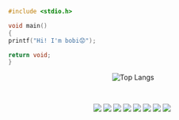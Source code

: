
<!--
![](https://external-preview.redd.it/76KI_ztaLr9QvFD3AEtHDIHksWlHp4BXjFEGYdp3ZW0.png?auto=webp&s=a9b54868c5faeaecc9cd4a61e4be27da4dfc614c)
-->
```c
#include <stdio.h>

void main()
{
printf("Hi! I'm bobi😟");

return void;
}

```

<div align="center">


![Top Langs](https://github-readme-stats.vercel.app/api/top-langs/?username=elo1lson&langs_count=8&layout=compact&theme=radical)

</br>

![](https://img.shields.io/badge/Rust-000000?style=for-the-badge&logo=rust&logoColor=white)
![](https://img.shields.io/badge/Node.js-43853D?style=for-the-badge&logo=node.js&logoColor=white)
![](https://img.shields.io/badge/Linux-FCC624?style=for-the-badge&logo=linux&logoColor=black)
![](https://img.shields.io/badge/JavaScript-F7DF1E?style=for-the-badge&logo=javascript&logoColor=black)
![](https://img.shields.io/badge/HTML-239120?style=for-the-badge&logo=html5&logoColor=white)
![](https://img.shields.io/badge/Express.js-404D59?style=for-the-badge)
![](https://img.shields.io/badge/MongoDB-4EA94B?style=for-the-badge&logo=mongodb&logoColor=white)
![](https://img.shields.io/badge/C-00599C?style=for-the-badge&logo=c&logoColor=white)
![]()
</div>


